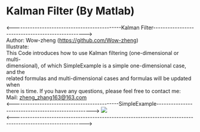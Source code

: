 # Kalman Filter (By Matlab)
<---------------------------------------------Kalman Filter-------------------------------------------------->  
Author: Wow-zheng                                      (https://github.com/Wow-zheng)  
Illustrate:  
    This Code introduces how to use Kalman filtering (one-dimensional or multi-  
    dimensional), of which SimpleExample is a simple one-dimensional case, and the  
    related formulas and multi-dimensional cases and formulas will be updated when  
    there is time. If you have any questions, please feel free to contact me:  
Mail:
    zheng_zhang163@163.com  
<--------------------------------------------SimpleExample--------------------------------------------------->
![](https://github.com/Wow-zheng/Kalman-Filter/blob/master/Picture/SimpleExample.png)  
<------------------------------------------------------------------------------------------------------------>  
